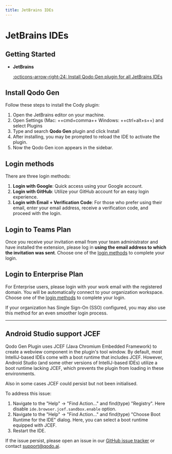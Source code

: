 ```yaml
---
title: JetBrains IDEs
---
```


# JetBrains IDEs 

## Getting Started


<div class="grid cards" markdown>

- __JetBrains__ 
    
    [:octicons-arrow-right-24: Install Qodo Gen plugin for all JetBrains IDEs](https://plugins.jetbrains.com/plugin/21206-codiumate--code-test-and-review-with-confidence--by-codiumai)

</div>

## Install Qodo Gen 

Follow these steps to install the Cody plugin:

1. Open the JetBrains editor on your machine.
2. Open Settings (Mac: ++cmd+comma++ Windows: ++ctrl+alt+s++) and select Plugins
3. Type and search <b class="bold-green">**Qodo Gen**</b> plugin and click Install
4. After installing, you may be prompted to reload the IDE to activate the plugin.
5. Now the Qodo Gen icon appears in the sidebar.

## Login methods

There are three login methods:

1. **Login with Google**: Quick access using your Google account.
2. **Login with GitHub**: Utilize your GitHub account for an easy login experience.
3. **Login with Email + Verification Code**: For those who prefer using their email, enter your email address, receive a verification code, and proceed with the login.

## Login to Teams Plan

Once you receive your invitation email from your team administrator and have installed the extension, please log in **using the email address to which the invitation was sent**. Choose one of the [login methods](#login-methods) to complete your login.


## Login to Enterprise Plan

For Enterprise users, please login with your work email with the registered domain. You will be automatically connect to your organization workspace. Choose one of the [login methods](#login-methods) to complete your login.

If your organization has Single Sign-On (SSO) configured, you may also use this method for an even smoother login process.

---

## Android Studio support JCEF

Qodo Gen Plugin uses JCEF (Java Chromium Embedded Framework) to create a webview component in the plugin's tool window.
By default, most IntelliJ-based IDEs come with a boot runtime that includes JCEF.
However, Android Studio (and some other versions of IntelliJ-based IDEs) utilize a boot runtime lacking JCEF, which prevents the plugin from loading in these environments.

Also in some cases JCEF could persist but not been initialised.

To address this issue: 

  1. Navigate to the "Help" -> "Find Action..." and find(type) "Registry". Here disable `ide.browser.jcef.sandbox.enable` option.
  2. Navigate to the "Help" -> "Find Action..." and find(type) "Choose Boot Runtime for the IDE" dialog. Here, you can select a boot runtime equipped with JCEF.
  3. Restart the IDE.

If the issue persist, please open an issue in our [GitHub issue tracker](https://github.com/Codium-ai/codiumai-jetbrains-release/issues) or contact [support@qodo.ai](mailto:support@qodo.ai).

